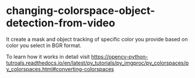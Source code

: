 # changing-colorspace-object-detection-from-video
It create a mask and object tracking of specific color you provide based on color you select in BGR format.

To learn how it works in detail visit https://opencv-python-tutroals.readthedocs.io/en/latest/py_tutorials/py_imgproc/py_colorspaces/py_colorspaces.html#converting-colorspaces
